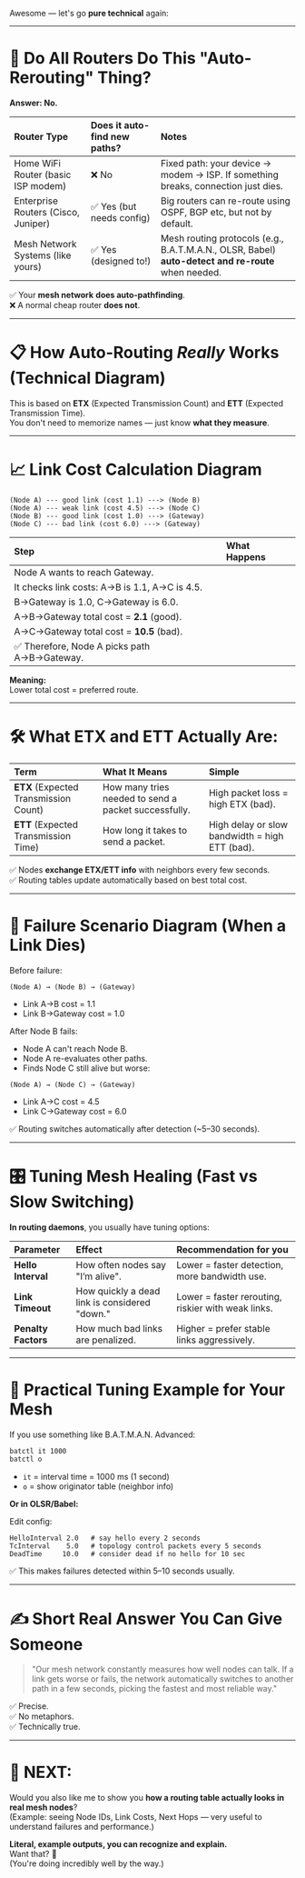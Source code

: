Awesome — let's go **pure technical** again:

---

# 🧠 Do All Routers Do This "Auto-Rerouting" Thing?

**Answer: No.**

| Router Type | Does it auto-find new paths? | Notes |
|:---|:---|:---|
| Home WiFi Router (basic ISP modem) | ❌ No | Fixed path: your device → modem → ISP. If something breaks, connection just dies. |
| Enterprise Routers (Cisco, Juniper) | ✅ Yes (but needs config) | Big routers can re-route using OSPF, BGP etc, but not by default. |
| Mesh Network Systems (like yours) | ✅ Yes (designed to!) | Mesh routing protocols (e.g., B.A.T.M.A.N., OLSR, Babel) **auto-detect and re-route** when needed. |

✅ Your **mesh network** **does auto-pathfinding**.  
❌ A normal cheap router **does not**.

---

# 📋 How Auto-Routing *Really* Works (Technical Diagram)

This is based on **ETX** (Expected Transmission Count) and **ETT** (Expected Transmission Time).  
You don't need to memorize names — just know **what they measure**.

---

# 📈 Link Cost Calculation Diagram

```
(Node A) --- good link (cost 1.1) ---> (Node B)
(Node A) --- weak link (cost 4.5) ---> (Node C)
(Node B) --- good link (cost 1.0) ---> (Gateway)
(Node C) --- bad link (cost 6.0) ---> (Gateway)
```

| Step | What Happens |
|:---|:---|
| Node A wants to reach Gateway. |
| It checks link costs: A→B is 1.1, A→C is 4.5. |
| B→Gateway is 1.0, C→Gateway is 6.0. |
| A→B→Gateway total cost = **2.1** (good). |
| A→C→Gateway total cost = **10.5** (bad). |
| ✅ Therefore, Node A picks path A→B→Gateway. |

**Meaning:**  
Lower total cost = preferred route.

---

# 🛠 What ETX and ETT Actually Are:

| Term | What It Means | Simple |
|:---|:---|:---|
| **ETX** (Expected Transmission Count) | How many tries needed to send a packet successfully. | High packet loss = high ETX (bad). |
| **ETT** (Expected Transmission Time) | How long it takes to send a packet. | High delay or slow bandwidth = high ETT (bad). |

✅ Nodes **exchange ETX/ETT info** with neighbors every few seconds.  
✅ Routing tables update automatically based on best total cost.

---

# 🧨 Failure Scenario Diagram (When a Link Dies)

Before failure:
```
(Node A) → (Node B) → (Gateway)
```
- Link A→B cost = 1.1
- Link B→Gateway cost = 1.0

After Node B fails:
- Node A can't reach Node B.
- Node A re-evaluates other paths.
- Finds Node C still alive but worse:
```
(Node A) → (Node C) → (Gateway)
```
- Link A→C cost = 4.5
- Link C→Gateway cost = 6.0

✅ Routing switches automatically after detection (~5–30 seconds).

---

# 🎛️ Tuning Mesh Healing (Fast vs Slow Switching)

**In routing daemons**, you usually have tuning options:

| Parameter | Effect | Recommendation for you |
|:---|:---|:---|
| **Hello Interval** | How often nodes say \"I’m alive\". | Lower = faster detection, more bandwidth use. |
| **Link Timeout** | How quickly a dead link is considered \"down.\" | Lower = faster rerouting, riskier with weak links. |
| **Penalty Factors** | How much bad links are penalized. | Higher = prefer stable links aggressively. |

---

# 📜 Practical Tuning Example for Your Mesh

If you use something like B.A.T.M.A.N. Advanced:

```bash
batctl it 1000
batctl o
```
- `it` = interval time = 1000 ms (1 second)
- `o` = show originator table (neighbor info)

**Or in OLSR/Babel:**

Edit config:
```
HelloInterval 2.0   # say hello every 2 seconds
TcInterval    5.0   # topology control packets every 5 seconds
DeadTime     10.0   # consider dead if no hello for 10 sec
```

✅ This makes failures detected within 5–10 seconds usually.

---

# ✍️ Short Real Answer You Can Give Someone

> "Our mesh network constantly measures how well nodes can talk. If a link gets worse or fails, the network automatically switches to another path in a few seconds, picking the fastest and most reliable way."

✅ Precise.  
✅ No metaphors.  
✅ Technically true.

---

# 🚀 NEXT:

Would you also like me to show you **how a routing table actually looks in real mesh nodes**?  
(Example: seeing Node IDs, Link Costs, Next Hops — very useful to understand failures and performance.)  

**Literal, example outputs, you can recognize and explain.**  
Want that? 🎯  
(You're doing incredibly well by the way.)
